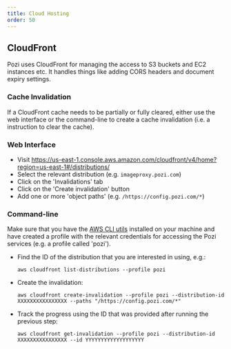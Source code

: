```yaml
---
title: Cloud Hosting
order: 50
---
```


## CloudFront

Pozi uses CloudFront for managing the access to S3 buckets and EC2 instances etc. It handles things like adding CORS headers and document expiry settings.

### Cache Invalidation

If a CloudFront cache needs to be partially or fully cleared, either use the web interface or the command-line to create a cache invalidation (i.e. a instruction to clear the cache).

### Web Interface

* Visit https://us-east-1.console.aws.amazon.com/cloudfront/v4/home?region=us-east-1#/distributions/
* Select the relevant distribution (e.g. `imageproxy.pozi.com`)
* Click on the 'Invalidations' tab
* Click on the 'Create invalidation' button
* Add one or more 'object paths' (e.g. `/https://config.pozi.com/*`)

### Command-line

Make sure that you have the [AWS CLI utils](https://aws.amazon.com/cli/) installed on your machine and have created a profile with the relevant credentials for accessing the Pozi services (e.g. a profile called 'pozi').

* Find the ID of the distribution that you are interested in using, e.g.:

   `aws cloudfront list-distributions --profile pozi`
* Create the invalidation:

  `aws cloudfront create-invalidation --profile pozi --distribution-id XXXXXXXXXXXXXXXX --paths "/https://config.pozi.com/*"`
* Track the progress using the ID that was provided after running the previous step:

  `aws cloudfront get-invalidation --profile pozi --distribution-id XXXXXXXXXXXXXXXX --id YYYYYYYYYYYYYYYYYYY`
